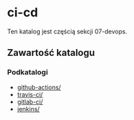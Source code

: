 # ci-cd

Ten katalog jest częścią sekcji 07-devops.

## Zawartość katalogu

### Podkatalogi

- [github-actions/](github-actions/)
- [travis-ci/](travis-ci/)
- [gitlab-ci/](gitlab-ci/)
- [jenkins/](jenkins/)

